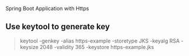 Spring Boot Application with Https

Use keytool to generate key
--
>keytool -genkey -alias https-example -storetype JKS -keyalg RSA -keysize 2048 -validity 365 -keystore https-example.jks
